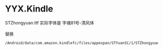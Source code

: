 # YYX.Kindle
STZhongyuan.ttf 实际字体是 字魂81号-清风体
<br/>
<br/>
替换
```
/Android/data/com.amazon.kindlefc/files/appexpan/STYuanSC/1/STZhongyuan.ttf
```
